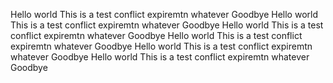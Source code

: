Hello world
This is a test conflict expiremtn whatever
Goodbye
Hello world
This is a test conflict expiremtn whatever
Goodbye
Hello world
This is a test conflict expiremtn whatever
Goodbye
Hello world
This is a test conflict expiremtn whatever
Goodbye
Hello world
This is a test conflict expiremtn whatever
Goodbye
Hello world
This is a test conflict expiremtn whatever
Goodbye
